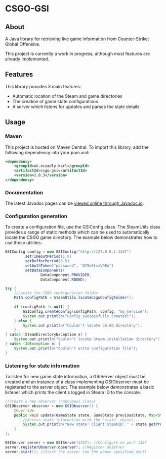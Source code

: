 # CSGO-GSI
## About
A Java library for retrieving live game information from Counter-Strike: Global Offensive.

This project is currently a work in progress, although most features are already implemented.

## Features
This library provides 3 main features:
- Automatic location of the Steam and game directories
- The creation of game state configurations
- A server which listens for updates and parses the state details

## Usage
### Maven
This project is hosted on Maven Central. To import this library, add the following dependency into your pom.xml:
```xml
<dependency>
    <groupId>uk.oczadly.karl</groupId>
    <artifactId>csgo-gsi</artifactId>
    <version>1.0.3</version>
</dependency>
```

### Documentation
The latest Javadoc pages can be [viewed online through Javadoc.io](https://www.javadoc.io/doc/uk.oczadly.karl/csgo-gsi).

### Configuration generation
To create a configuration file, use the GSIConfig class. The SteamUtils class provides a range of static methods
which can be used to automatically locate the CSGO game directory. The example below demonstrates how to use
these utilities:

```java
GSIConfig config = new GSIConfig("http://127.0.0.1:1337")
        .setTimeoutPeriod(1.0)
        .setBufferPeriod(0.5)
        .setAuthToken("password", "Q79v5tcxVQ8u")
        .setDataComponents(
                DataComponent.PROVIDER,
                DataComponent.ROUND);

try {
    //Locate the CSGO configuration folder
    Path configPath = SteamUtils.locateCsgoConfigFolder();
    
    if (configPath != null) {
        GSIConfig.createConfig(configPath, config, "my_service");
        System.out.println("Config successfully created!");
    } else {
        System.out.println("Couldn't locate CS:GO directory");
    }
} catch (SteamDirectoryException e) {
    System.out.println("Couldn't locate Steam installation directory");
} catch (IOException e) {
    System.out.println("Couldn't write configuration file");
}
```

### Listening for state information
To listen for new game state information, a GSIServer object must be created and an instance of a class
implementing GSIObserver must be registered to the server object. The example below demonstrates a basic
listener which prints the client's logged in Steam ID to the console.
```java
//Create a new observer (anonymous class)
GSIObserver observer = new GSIObserver() {
    @Override
    public void update(GameState state, GameState previousState, Map<String, String> authTokens, InetAddress address) {
        //Access state information with the 'state' object...
        System.out.println("New state! Client SteamID: " + state.getProvider().getClientSteamId());
    }
};

GSIServer server = new GSIServer(1337); //Configure on port 1337
server.registerObserver(observer); //Register observer
server.start(); //Start the server (on the above specified port)
```